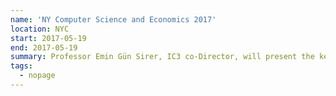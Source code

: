 ```yaml
---
name: 'NY Computer Science and Economics 2017'
location: NYC
start: 2017-05-19
end: 2017-05-19
summary: Professor Emin Gün Sirer, IC3 co-Director, will present the keynote "The New New Blockchains and How They Will Transform The World".
tags:
  - nopage
---
```

